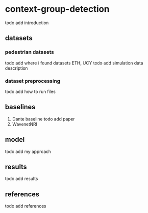 # context-group-detection
todo add introduction

## datasets

### pedestrian datasets
todo add where i found datasets
ETH, UCY
todo add simulation data description

### dataset preprocessing
todo add how to run files

## baselines

1. Dante baseline
todo add paper
2. WavenetNRI


## model
todo add my approach

## results
todo add results

## references
todo add references
